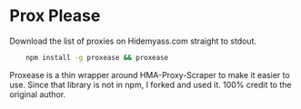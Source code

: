 # Prox Please

Download the list of proxies on Hidemyass.com straight to stdout.

```bash
	npm install -g proxease && proxease
```

Proxease is a thin wrapper around HMA-Proxy-Scraper to make it easier to use. Since that library is not in npm, I forked and used it. 100% credit to the original author.

